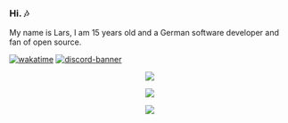 ### Hi. 🎶
My name is Lars, I am 15 years old and a German software developer and fan of open source.

[![wakatime](https://wakatime.com/badge/user/1f7df2e6-810b-4954-9650-0241180366d7.svg?style=default)](https://wakatime.com/@1f7df2e6-810b-4954-9650-0241180366d7)
[![discord-banner](https://shields.io/discord/718476275022299157?label=discord&style=default&color=7289da)](https://discord.natrox.de)

<p align="center">
  <img src = "https://github-readme-stats.vercel.app/api?username=dasdrolpi&show_icons=true&count_private=true&theme=algolia&hide_border=true&hide=issues&bg_color=00000000">
</p>
<p align="center">
  <img src = "https://github-readme-stats.vercel.app/api/top-langs/?username=dasdrolpi&layout=compact&hide_border=true&theme=algolia&bg_color=00000000&langs_count=6&count_private=true">
</p>
<p align="center">
  <img src = "https://github-readme-streak-stats.herokuapp.com?user=dasdrolpi&theme=algolia&hide_border=true&background=FFFFFF00&count_private=true">
</p>
